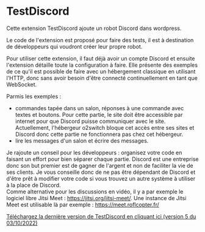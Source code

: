 # TestDiscord

Cette extension TestDiscord ajoute un robot Discord dans wordpress.

Le code de l'extension est proposé pour faire des tests, il est à destination de développeurs qui voudront créer leur propre robot.

Pour utiliser cette extension, il faut déjà avoir un compte Discord et ensuite l'extension détaille toute la configuration à faire. Elle présente des exemples de ce qu'il est possible de faire avec un hébergement classique en utilisant l'HTTP, donc sans avoir besoin d'être connecté continuellement en tant que WebSocket.

Parmis les exemples : 
- commandes tapée dans un salon, réponses à une commande avec textes et boutons. Pour cette partie, le site doit être accessible par internet pour que Discord puisse communiquer avec le site. Actuellement, l'hébergeur o2switch bloque cet accès entre ses sites et Discord donc cette partie ne fonctionnera pas chez cet hébergeur.
- lire les messages d'un salon et écrire des messages.

Je rajoute un conseil pour les développeurs : organisez votre code en faisant un effort pour bien séparer chaque partie. Discord est une entreprise donc son but premier est de gagner de l'argent et non de faciliter la vie de ses clients. Je vous conseille donc de ne pas être dépendant de Discord et d'être prêt à modifier votre code si vous trouvez un autre système à utiliser à la place de Discord.  
Comme alternative pour les discussions en vidéo, il y a par exemple le logiciel libre Jitsi Meet : https://jitsi.org/jitsi-meet/. Une instance de Jitsi Meet est utilisable là par exemple : https://meet.roflcopter.fr/

[Téléchargez la dernière version de TestDiscord en cliquant ici (version 5 du 03/10/2022)](https://github.com/m2589972/TestDiscord/releases/download/v5/TestDiscord.5.zip)

